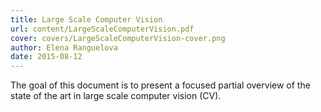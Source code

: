 ```yaml
---
title: Large Scale Computer Vision
url: content/LargeScaleComputerVision.pdf
cover: covers/LargeScaleComputerVision-cover.png
author: Elena Ranguelova
date: 2015-08-12
---
```

The goal of this document is to present a focused partial overview of the state of the art in large
scale computer vision (CV).
